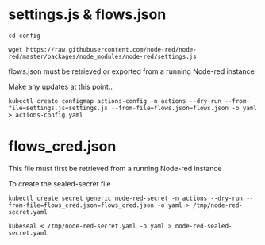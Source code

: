 # settings.js & flows.json

	cd config

	wget https://raw.githubusercontent.com/node-red/node-red/master/packages/node_modules/node-red/settings.js

flows.json must be retrieved or exported from a running Node-red instance

Make any updates at this point..

	kubectl create configmap actions-config -n actions --dry-run --from-file=settings.js=settings.js --from-file=flows.json=flows.json -o yaml > actions-config.yaml

# flows_cred.json

This file must first be retrieved from a running Node-red instance

To create the sealed-secret file

    kubectl create secret generic node-red-secret -n actions --dry-run --from-file=flows_cred.json=flows_cred.json -o yaml > /tmp/node-red-secret.yaml

    kubeseal < /tmp/node-red-secret.yaml -o yaml > node-red-sealed-secret.yaml

